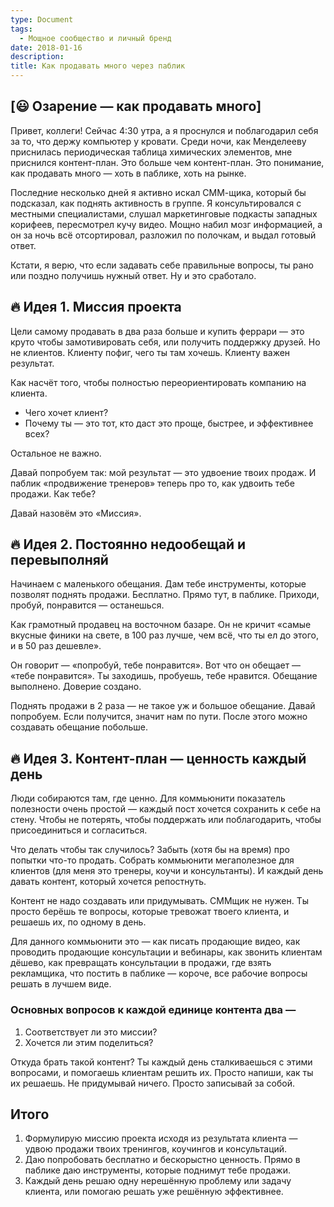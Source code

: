 ```yaml
---
type: Document
tags:
  - Мощное сообщество и личный бренд
date: 2018-01-16
description: 
title: Как продавать много через паблик
---
```


## [😃 Озарение — как продавать много]

Привет, коллеги! Сейчас 4:30 утра, а я проснулся и поблагодарил себя за то, что держу компьютер у кровати. Среди ночи, как Менделееву приснилась периодическая таблица химических элементов, мне приснился контент-план. Это больше чем контент-план. Это понимание, как продавать много — хоть в паблике, хоть на рынке.

Последние несколько дней я активно искал СММ-щика, который бы подсказал, как поднять активность в группе. Я консультировался с местными специалистами, слушал маркетинговые подкасты западных корифеев, пересмотрел кучу видео. Мощно набил мозг информацией, а он за ночь всё отсортировал, разложил по полочкам, и выдал готовый ответ.

Кстати, я верю, что если задавать себе правильные вопросы, ты рано или поздно получишь нужный ответ. Ну и это сработало.

## 🔥 Идея 1. Миссия проекта

Цели самому продавать в два раза больше и купить феррари — это круто чтобы замотивировать себя, или получить поддержку друзей. Но не клиентов. Клиенту пофиг, чего ты там хочешь. Клиенту важен результат.

Как насчёт того, чтобы полностью переориентировать компанию на клиента.

- Чего хочет клиент?
- Почему ты — это тот, кто даст это проще, быстрее, и эффективнее всех?

Остальное не важно.

Давай попробуем так: мой результат — это удвоение твоих продаж. И паблик «продвижение тренеров» теперь про то, как удвоить тебе продажи. Как тебе?

Давай назовём это «Миссия».

## 🔥 Идея 2. Постоянно недообещай и перевыполняй

Начинаем с маленького обещания. Дам тебе инструменты, которые позволят поднять продажи. Бесплатно. Прямо тут, в паблике. Приходи, пробуй, понравится — останешься.

Как грамотный продавец на восточном базаре. Он не кричит «самые вкусные финики на свете, в 100 раз лучше, чем всё, что ты ел до этого, и в 50 раз дешевле».

Он говорит — «попробуй, тебе понравится». Вот что он обещает — «тебе понравится». Ты заходишь, пробуешь, тебе нравится. Обещание выполнено. Доверие создано.

Поднять продажи в 2 раза — не такое уж и большое обещание. Давай попробуем. Если получится, значит нам по пути. После этого можно создавать обещание побольше.

## 🔥 Идея 3. Контент-план — ценность каждый день

Люди собираются там, где ценно. Для коммьюнити показатель полезности очень простой — каждый пост хочется сохранить к себе на стену. Чтобы не потерять, чтобы поддержать или поблагодарить, чтобы присоединиться и согласиться.

Что делать чтобы так случилось? Забыть (хотя бы на время) про попытки что-то продать. Собрать коммьюнити мегаполезное для клиентов (для меня это тренеры, коучи и консультанты). И каждый день давать контент, который хочется репостнуть.

Контент не надо создавать или придумывать. СММщик не нужен. Ты просто берёшь те вопросы, которые тревожат твоего клиента, и решаешь их, по одному в день.

Для данного коммьюнити это — как писать продающие видео, как проводить продающие консультации и вебинары, как звонить клиентам дёшево, как превращать консультации в продажи, где взять рекламщика, что постить в паблике — короче, все рабочие вопросы решать в лучшем виде.

### Основных вопросов к каждой единице контента два — 

1. Соответствует ли это миссии?
2. Хочется ли этим поделиться?

Откуда брать такой контент? Ты каждый день сталкиваешься с этими вопросами, и помогаешь клиентам решить их. Просто напиши, как ты их решаешь. Не придумывай ничего. Просто записывай за собой.

## Итого

1. Формулирую миссию проекта исходя из результата клиента — удвою продажи твоих тренингов, коучингов и консультаций.
2. Даю попробовать бесплатно и бескорыстно ценность. Прямо в паблике даю инструменты, которые поднимут тебе продажи.
3. Каждый день решаю одну нерешённую проблему или задачу клиента, или помогаю решать уже решённую эффективнее.
